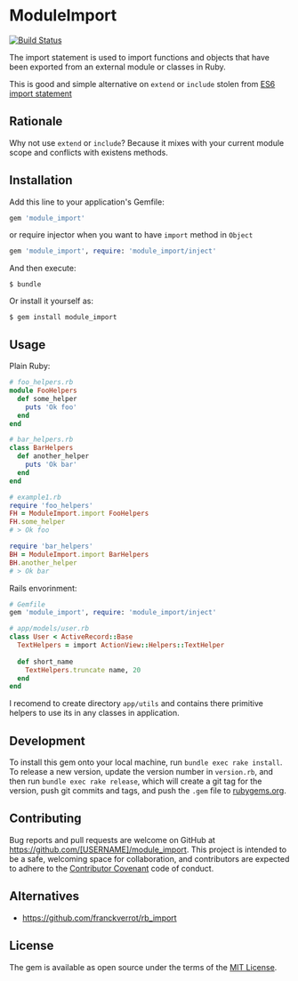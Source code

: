 # ModuleImport

[![Build Status](https://travis-ci.org/dapi/module_import.svg?branch=master)](https://travis-ci.org/dapi/module_import)

The import statement is used to import functions and objects that have been exported from an external module or classes in Ruby.

This is good and simple alternative on `extend` or `include` stolen from [ES6 import statement](https://developer.mozilla.org/en/docs/web/javascript/reference/statements/import)

## Rationale

Why not use `extend` or `include`? Because it mixes with your current module scope and conflicts with existens methods.

## Installation

Add this line to your application's Gemfile:

```ruby
gem 'module_import'
```

or require injector when you want to have `import` method in `Object`

```ruby
gem 'module_import', require: 'module_import/inject'
```

And then execute:

    $ bundle

Or install it yourself as:

    $ gem install module_import

## Usage

Plain Ruby:

```ruby
# foo_helpers.rb
module FooHelpers
  def some_helper
    puts 'Ok foo'
  end
end

# bar_helpers.rb
class BarHelpers
  def another_helper
    puts 'Ok bar'
  end
end

# example1.rb
require 'foo_helpers'
FH = ModuleImport.import FooHelpers
FH.some_helper
# > Ok foo

require 'bar_helpers'
BH = ModuleImport.import BarHelpers
BH.another_helper
# > Ok bar
```

Rails envorinment:

```ruby
# Gemfile
gem 'module_import', require: 'module_import/inject'

# app/models/user.rb
class User < ActiveRecord::Base
  TextHelpers = import ActionView::Helpers::TextHelper
  
  def short_name
    TextHelpers.truncate name, 20
  end
end
```

I recomend to create directory `app/utils` and contains there primitive helpers to use its in any classes in application.

## Development

To install this gem onto your local machine, run `bundle exec rake install`. To release a new version, update the version number in `version.rb`, and then run `bundle exec rake release`, which will create a git tag for the version, push git commits and tags, and push the `.gem` file to [rubygems.org](https://rubygems.org).

## Contributing

Bug reports and pull requests are welcome on GitHub at https://github.com/[USERNAME]/module_import. This project is intended to be a safe, welcoming space for collaboration, and contributors are expected to adhere to the [Contributor Covenant](contributor-covenant.org) code of conduct.


## Alternatives

* https://github.com/franckverrot/rb_import

## License

The gem is available as open source under the terms of the [MIT License](http://opensource.org/licenses/MIT).

